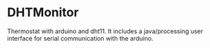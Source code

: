 # DHTMonitor
Thermostat with arduino and dht11. It includes a java/processing user interface for serial communication with the arduino.
